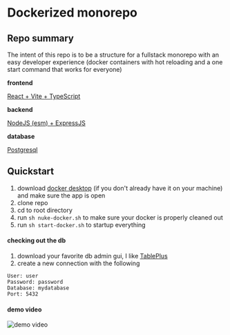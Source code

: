 # Dockerized monorepo

## Repo summary

The intent of this repo is to be a structure for a fullstack monorepo with an easy developer experience (docker containers with hot reloading and a one start command that works for everyone)

**frontend**

[React + Vite + TypeScript ](https://vitejs.dev/)

**backend**

[NodeJS (esm) + ExpressJS](https://expressjs.com/)

**database**

[Postgresql](https://www.postgresql.org/)

## Quickstart

1. download [docker desktop](https://www.docker.com/products/docker-desktop/) (if you don't already have it on your machine) and make sure the app is open
2. clone repo
3. cd to root directory
4. run `sh nuke-docker.sh` to make sure your docker is properly cleaned out
5. run `sh start-docker.sh` to startup everything

#### checking out the db

1. download your favorite db admin gui, I like [TablePlus](https://tableplus.com/)
2. create a new connection with the following

```text
User: user
Password: password
Database: mydatabase
Port: 5432
```

#### demo video

![demo video](./demo-video-monorepo-dockerized-.gif)
